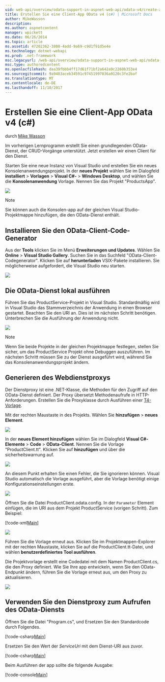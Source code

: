```yaml
---
uid: web-api/overview/odata-support-in-aspnet-web-api/odata-v4/create-an-odata-v4-client-app
title: Erstellen Sie eine Client-App OData v4 (c#) | Microsoft Docs
author: MikeWasson
description: 
ms.author: aspnetcontent
manager: wpickett
ms.date: 06/26/2014
ms.topic: article
ms.assetid: 47202362-3808-4add-9a69-c9d1f91d5e4e
ms.technology: dotnet-webapi
ms.prod: .net-framework
msc.legacyurl: /web-api/overview/odata-support-in-aspnet-web-api/odata-v4/create-an-odata-v4-client-app
msc.type: authoredcontent
ms.openlocfilehash: daa39fbbb4ff17d61f71bf2a642a9c2260b353e4
ms.sourcegitcommit: 9a9483aceb34591c97451997036a9120c3fe2baf
ms.translationtype: MT
ms.contentlocale: de-DE
ms.lasthandoff: 11/10/2017
---
```

<a name="create-an-odata-v4-client-app-c"></a>Erstellen Sie eine Client-App OData v4 (c#)
====================
durch [Mike Wasson](https://github.com/MikeWasson)

Im vorherigen Lernprogramm erstellt Sie einen grundlegenden OData-Dienst, der CRUD-Vorgänge unterstützt. Jetzt erstellen wir einen Client für den Dienst.

Starten Sie eine neue Instanz von Visual Studio und erstellen Sie ein neues Konsolenanwendungsprojekt. In der **neues Projekt** wählen Sie im Dialogfeld **installiert** &gt; **Vorlagen** &gt; **Visual C#-** &gt; **Windows Desktop**, und wählen Sie die **Konsolenanwendung** Vorlage. Nennen Sie das Projekt &quot;ProductsApp&quot;.

![](create-an-odata-v4-client-app/_static/image1.png)

> [!NOTE]
> Sie können auch die Konsolen-app auf der gleichen Visual Studio-Projektmappe hinzufügen, die den OData-Dienst enthält.


## <a name="install-the-odata-client-code-generator"></a>Installieren Sie den OData-Client-Code-Generator

Aus der **Tools** klicken Sie im Menü **Erweiterungen und Updates**. Wählen Sie **Online** &gt; **Visual Studio Gallery**. Suchen Sie in das Suchfeld &quot;OData-Client-Codegenerator&quot;. Klicken Sie auf **herunterladen** VSIX-Pakete installieren. Sie möglicherweise aufgefordert, die Visual Studio neu starten.

[![](create-an-odata-v4-client-app/_static/image3.png)](create-an-odata-v4-client-app/_static/image2.png)

## <a name="run-the-odata-service-locally"></a>Die OData-Dienst lokal ausführen

Führen Sie das ProductService-Projekt in Visual Studio. Standardmäßig wird in Visual Studio das Stammverzeichnis der Anwendung in einen Browser gestartet. Beachten Sie den URI an. Dies ist im nächsten Schritt benötigen. Unterbrechen Sie die Ausführung der Anwendung nicht.

![](create-an-odata-v4-client-app/_static/image4.png)

> [!NOTE]
> Wenn Sie beide Projekte in der gleichen Projektmappe festlegen, stellen Sie sicher, um das ProductService Projekt ohne Debuggen auszuführen. Im nächsten Schritt müssen Sie zu der Dienst ausgeführt wird, während Sie das Konsolenanwendungsprojekt ändern.


## <a name="generate-the-service-proxy"></a>Generieren des Webdienstproxys

Der Dienstproxy ist eine .NET-Klasse, die Methoden für den Zugriff auf den OData-Dienst definiert. Der Proxy übersetzt Methodenaufrufe in HTTP-Anforderungen. Erstellen Sie die Proxyklasse durch Ausführen einer [T4-Vorlage](https://msdn.microsoft.com/en-us/library/bb126445.aspx).

Mit der rechten Maustaste in des Projekts. Wählen Sie **hinzufügen** &gt; **neues Element**.

![](create-an-odata-v4-client-app/_static/image5.png)

In der **neues Element hinzufügen** wählen Sie im Dialogfeld **Visual C#-Elemente** &gt; **Code** &gt; **OData-Client**. Nennen Sie die Vorlage &quot;ProductClient.tt&quot;. Klicken Sie auf **hinzufügen** und über die sicherheitswarnung auf.

[![](create-an-odata-v4-client-app/_static/image7.png)](create-an-odata-v4-client-app/_static/image6.png)

An diesem Punkt erhalten Sie einen Fehler, die Sie ignorieren können. Visual Studio automatisch die Vorlage ausgeführt, aber die Vorlage benötigt einige Konfigurationseinstellungen erste.

[![](create-an-odata-v4-client-app/_static/image9.png)](create-an-odata-v4-client-app/_static/image8.png)

Öffnen Sie die Datei ProductClient.odata.config. In der `Parameter` Element einfügen, die im URI aus dem Projekt ProductService (vorigen Schritt). Zum Beispiel:

[!code-xml[Main](create-an-odata-v4-client-app/samples/sample1.xml)]

[![](create-an-odata-v4-client-app/_static/image11.png)](create-an-odata-v4-client-app/_static/image10.png)

Führen Sie die Vorlage erneut aus. Klicken Sie im Projektmappen-Explorer mit der rechten Maustaste, klicken Sie auf die ProductClient.tt-Datei, und wählen **benutzerdefiniertes Tool ausführen**.

Die Projektvorlage erstellt eine Codedatei mit dem Namen ProductClient.cs, die den Proxy definiert. Wie Sie Ihre app entwickeln, wenn Sie den OData-Endpunkt ändern, führen Sie die Vorlage erneut aus, um den Proxy zu aktualisieren.

![](create-an-odata-v4-client-app/_static/image12.png)

## <a name="use-the-service-proxy-to-call-the-odata-service"></a>Verwenden Sie den Dienstproxy zum Aufrufen des OData-Diensts

Öffnen Sie die Datei "Program.cs", und Ersetzen Sie den Standardcode durch Folgendes.

[!code-csharp[Main](create-an-odata-v4-client-app/samples/sample2.cs)]

Ersetzen Sie den Wert der *ServiceUri* mit dem Dienst-URI aus zuvor.

[!code-csharp[Main](create-an-odata-v4-client-app/samples/sample3.cs)]

Beim Ausführen der app sollte die folgende Ausgabe:

[!code-console[Main](create-an-odata-v4-client-app/samples/sample4.cmd)]
